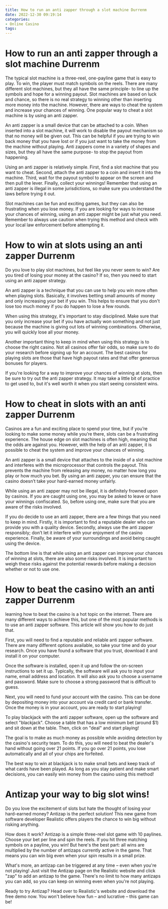 ```yaml
---
title: How to run an anti zapper through a slot machine Durrenm
date: 2022-12-30 09:19:14
categories:
- Online Casino
tags:
---
```



#  How to run an anti zapper through a slot machine Durrenm

The typical slot machine is a three-reel, one-payline game that is easy to play. To win, the player must match symbols on the reels. There are many different slot machines, but they all have the same principle- to line up the symbols and hope for a winning payout. Slot machines are based on luck and chance, so there is no real strategy to winning other than inserting more money into the machine. However, there are ways to cheat the system and increase your chances of winning. One popular way to cheat a slot machine is by using an anti zapper.

An anti zapper is a small device that can be attached to a coin. When inserted into a slot machine, it will work to disable the payout mechanism so that no money will be given out. This can be helpful if you are trying to win back money that you have lost or if you just want to take the money from the machine without playing. Anti zappers come in a variety of shapes and sizes, but they all have the same purpose- to stop the payout from happening.

Using an anti zapper is relatively simple. First, find a slot machine that you want to cheat. Second, attach the anti zapper to a coin and insert it into the machine. Third, wait for the payout symbol to appear on the screen and then pull the lever. Finally, collect your winnings! Remember that using an anti zapper is illegal in some jurisdictions, so make sure you understand the laws before trying it out.

Slot machines can be fun and exciting games, but they can also be frustrating when you lose money. If you are looking for ways to increase your chances of winning, using an anti zapper might be just what you need. Remember to always use caution when trying this method and check with your local law enforcement before attempting it.

#  How to win at slots using an anti zapper Durrenm

Do you love to play slot machines, but feel like you never seem to win? Are you tired of losing your money at the casino? If so, then you need to start using an anti zapper strategy.

An anti zapper is a technique that you can use to help you win more often when playing slots. Basically, it involves betting small amounts of money and only increasing your bet if you win. This helps to ensure that you don't lose too much money if you do happen to lose a few rounds.

When using this strategy, it's important to stay disciplined. Make sure that you only increase your bet if you have actually won something and not just because the machine is giving out lots of winning combinations. Otherwise, you will quickly lose all your money.

Another important thing to keep in mind when using this strategy is to choose the right casino. Not all casinos offer fair odds, so make sure to do your research before signing up for an account. The best casinos for playing slots are those that have high payout rates and that offer generous bonuses for players.

If you're looking for a way to improve your chances of winning at slots, then be sure to try out the anti zapper strategy. It may take a little bit of practice to get used to, but it's well worth it when you start seeing consistent wins.

#  How to cheat in slots with an anti zapper Durrenm 

Casinos are a fun and exciting place to spend your time, but if you’re looking to make some money while you’re there, slots can be a frustrating experience. The house edge on slot machines is often high, meaning that the odds are against you. However, with the help of an anti zapper, it is possible to cheat the system and improve your chances of winning.

An anti zapper is a small device that attaches to the inside of a slot machine and interferes with the microprocessor that controls the payout. This prevents the machine from releasing any money, no matter how long you play or how much you bet. By using an anti zapper, you can ensure that the casino doesn’t take your hard-earned money unfairly.

While using an anti zapper may not be illegal, it is definitely frowned upon by casinos. If you are caught using one, you may be asked to leave or have your winnings confiscated. So, before using one, make sure that you are aware of the risks involved.

If you do decide to use an anti zapper, there are a few things that you need to keep in mind. Firstly, it is important to find a reputable dealer who can provide you with a quality device. Secondly, always use the anti zapper responsibly; don’t let it interfere with your enjoyment of the casino experience. Finally, be aware of your surroundings and avoid being caught using the device.

The bottom line is that while using an anti zapper can improve your chances of winning at slots, there are also some risks involved. It is important to weigh these risks against the potential rewards before making a decision whether or not to use one.

#  How to beat the casino with an anti zapper Durrenm

learning how to beat the casino is a hot topic on the internet. There are many different ways to achieve this, but one of the most popular methods is to use an anti zapper software. This article will show you how to do just that.

First, you will need to find a reputable and reliable anti zapper software. There are many different options available, so take your time and do your research. Once you have found a software that you trust, download it and install it on your computer.

Once the software is installed, open it up and follow the on-screen instructions to set it up. Typically, the software will ask you to input your name, email address and location. It will also ask you to choose a username and password. Make sure to choose a strong password that is difficult to guess.

Next, you will need to fund your account with the casino. This can be done by depositing money into your account via credit card or bank transfer. Once the money is in your account, you are ready to start playing!

To play blackjack with the anti zapper software, open up the software and select "blackjack". Choose a table that has a low minimum bet (around $1) and sit down at the table. Then, click on "deal" and start playing!

The goal is to make as much money as possible while avoiding detection by the casino's security team. To do this, you will need to beat the dealer's hand without going over 21 points. If you go over 21 points, you lose automatically and all of your chips are forfeited.

The best way to win at blackjack is to make small bets and keep track of what cards have been played. As long as you stay patient and make smart decisions, you can easily win money from the casino using this method!

#  Antizap your way to big slot wins!

Do you love the excitement of slots but hate the thought of losing your hard-earned money? Antizap is the perfect solution! This new game from software developer Realistic offers players the chance to win big without risking anything.

How does it work? Antizap is a simple three-reel slot game with 10 paylines. Choose your bet per line and spin the reels. If you hit three matching symbols on a payline, you win! But here's the best part: all wins are multiplied by the number of antizaps currently active in the game. That means you can win big even when your spin results in a small prize.

What's more, an antizap can be triggered at any time – even when you're not playing! Just visit the Antizap page on the Realistic website and click "zap" to add an antizap to the game. There's no limit to how many antizaps you can add, so you can keep on winning even when you're not playing.

Ready to try Antizap? Head over to Realistic's website and download the free demo now. You won't believe how fun – and lucrative – this game can be!